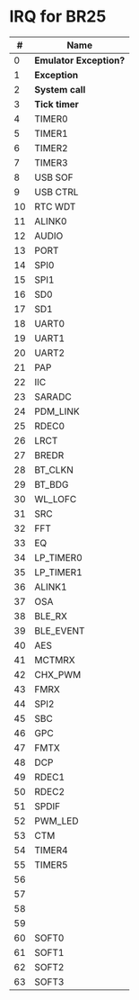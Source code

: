 # IRQ for BR25

|  # |   Name                   |
|----|--------------------------|
|  0 | **Emulator Exception?**  |
|  1 | **Exception**            |
|  2 | **System call**          |
|  3 | **Tick timer**           |
|  4 | TIMER0                   |
|  5 | TIMER1                   |
|  6 | TIMER2                   |
|  7 | TIMER3                   |
|  8 | USB SOF                  |
|  9 | USB CTRL                 |
| 10 | RTC WDT                  |
| 11 | ALINK0                   |
| 12 | AUDIO                    |
| 13 | PORT                     |
| 14 | SPI0                     |
| 15 | SPI1                     |
| 16 | SD0                      |
| 17 | SD1                      |
| 18 | UART0                    |
| 19 | UART1                    |
| 20 | UART2                    |
| 21 | PAP                      |
| 22 | IIC                      |
| 23 | SARADC                   |
| 24 | PDM_LINK                 |
| 25 | RDEC0                    |
| 26 | LRCT                     |
| 27 | BREDR                    |
| 28 | BT_CLKN                  |
| 29 | BT_BDG                   |
| 30 | WL_LOFC                  |
| 31 | SRC                      |
| 32 | FFT                      |
| 33 | EQ                       |
| 34 | LP_TIMER0                |
| 35 | LP_TIMER1                |
| 36 | ALINK1                   |
| 37 | OSA                      |
| 38 | BLE_RX                   |
| 39 | BLE_EVENT                |
| 40 | AES                      |
| 41 | MCTMRX                   |
| 42 | CHX_PWM                  |
| 43 | FMRX                     |
| 44 | SPI2                     |
| 45 | SBC                      |
| 46 | GPC                      |
| 47 | FMTX                     |
| 48 | DCP                      |
| 49 | RDEC1                    |
| 50 | RDEC2                    |
| 51 | SPDIF                    |
| 52 | PWM_LED                  |
| 53 | CTM                      |
| 54 | TIMER4                   |
| 55 | TIMER5                   |
| 56 |                          |
| 57 |                          |
| 58 |                          |
| 59 |                          |
| 60 | SOFT0                    |
| 61 | SOFT1                    |
| 62 | SOFT2                    |
| 63 | SOFT3                    |
